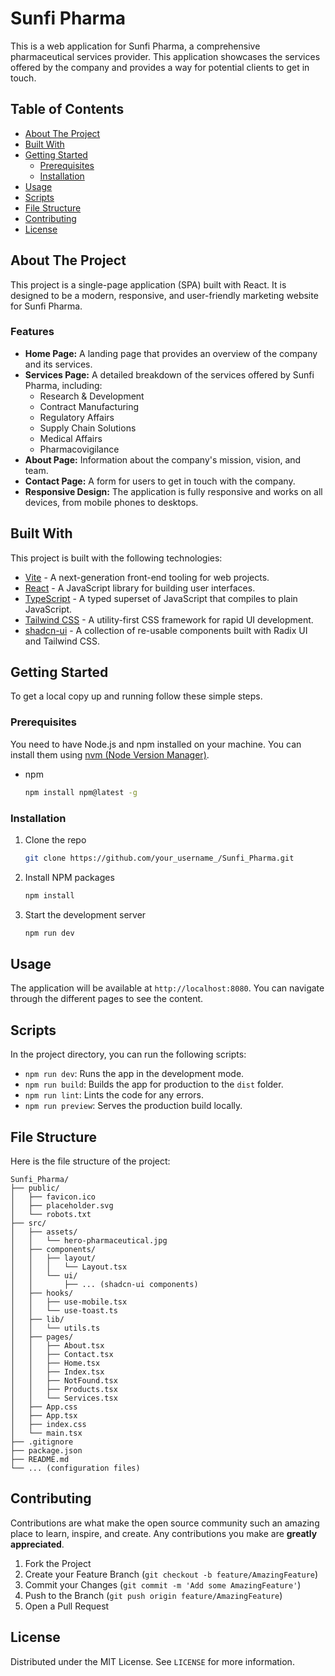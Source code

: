# Sunfi Pharma

This is a web application for Sunfi Pharma, a comprehensive pharmaceutical services provider. This application showcases the services offered by the company and provides a way for potential clients to get in touch.

## Table of Contents

*   [About The Project](#about-the-project)
*   [Built With](#built-with)
*   [Getting Started](#getting-started)
    *   [Prerequisites](#prerequisites)
    *   [Installation](#installation)
*   [Usage](#usage)
*   [Scripts](#scripts)
*   [File Structure](#file-structure)
*   [Contributing](#contributing)
*   [License](#license)

## About The Project

This project is a single-page application (SPA) built with React. It is designed to be a modern, responsive, and user-friendly marketing website for Sunfi Pharma.

### Features

*   **Home Page:** A landing page that provides an overview of the company and its services.
*   **Services Page:** A detailed breakdown of the services offered by Sunfi Pharma, including:
    *   Research & Development
    *   Contract Manufacturing
    *   Regulatory Affairs
    *   Supply Chain Solutions
    *   Medical Affairs
    *   Pharmacovigilance
*   **About Page:** Information about the company's mission, vision, and team.
*   **Contact Page:** A form for users to get in touch with the company.
*   **Responsive Design:** The application is fully responsive and works on all devices, from mobile phones to desktops.

## Built With

This project is built with the following technologies:

*   [Vite](https://vitejs.dev/) - A next-generation front-end tooling for web projects.
*   [React](https://reactjs.org/) - A JavaScript library for building user interfaces.
*   [TypeScript](https://www.typescriptlang.org/) - A typed superset of JavaScript that compiles to plain JavaScript.
*   [Tailwind CSS](https://tailwindcss.com/) - A utility-first CSS framework for rapid UI development.
*   [shadcn-ui](https://ui.shadcn.com/) - A collection of re-usable components built with Radix UI and Tailwind CSS.

## Getting Started

To get a local copy up and running follow these simple steps.

### Prerequisites

You need to have Node.js and npm installed on your machine. You can install them using [nvm (Node Version Manager)](https://github.com/nvm-sh/nvm#installing-and-updating).

*   npm
    ```sh
    npm install npm@latest -g
    ```

### Installation

1.  Clone the repo
    ```sh
    git clone https://github.com/your_username_/Sunfi_Pharma.git
    ```
2.  Install NPM packages
    ```sh
    npm install
    ```
3.  Start the development server
    ```sh
    npm run dev
    ```

## Usage

The application will be available at `http://localhost:8080`. You can navigate through the different pages to see the content.

## Scripts

In the project directory, you can run the following scripts:

*   `npm run dev`: Runs the app in the development mode.
*   `npm run build`: Builds the app for production to the `dist` folder.
*   `npm run lint`: Lints the code for any errors.
*   `npm run preview`: Serves the production build locally.

## File Structure

Here is the file structure of the project:

```
Sunfi_Pharma/
├── public/
│   ├── favicon.ico
│   ├── placeholder.svg
│   └── robots.txt
├── src/
│   ├── assets/
│   │   └── hero-pharmaceutical.jpg
│   ├── components/
│   │   ├── layout/
│   │   │   └── Layout.tsx
│   │   └── ui/
│   │       ├── ... (shadcn-ui components)
│   ├── hooks/
│   │   ├── use-mobile.tsx
│   │   └── use-toast.ts
│   ├── lib/
│   │   └── utils.ts
│   ├── pages/
│   │   ├── About.tsx
│   │   ├── Contact.tsx
│   │   ├── Home.tsx
│   │   ├── Index.tsx
│   │   ├── NotFound.tsx
│   │   ├── Products.tsx
│   │   └── Services.tsx
│   ├── App.css
│   ├── App.tsx
│   ├── index.css
│   └── main.tsx
├── .gitignore
├── package.json
├── README.md
└── ... (configuration files)
```

## Contributing

Contributions are what make the open source community such an amazing place to learn, inspire, and create. Any contributions you make are **greatly appreciated**.

1.  Fork the Project
2.  Create your Feature Branch (`git checkout -b feature/AmazingFeature`)
3.  Commit your Changes (`git commit -m 'Add some AmazingFeature'`)
4.  Push to the Branch (`git push origin feature/AmazingFeature`)
5.  Open a Pull Request

## License

Distributed under the MIT License. See `LICENSE` for more information.
